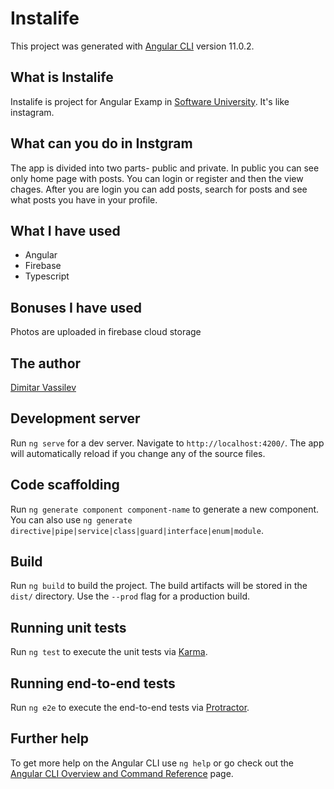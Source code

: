 # Instalife

This project was generated with [Angular CLI](https://github.com/angular/angular-cli) version 11.0.2.

## What is Instalife
Instalife is project for Angular Examp in [Software University](https://softuni.bg/). It's like instagram.

## What can you do in Instgram
The app is divided into two parts- public and private. In public you can see only home page with posts. You can login or register and then the view chages. After you are login you can add posts, search for posts and see what posts you have in your profile.

## What I have used
* Angular
* Firebase
* Typescript
## Bonuses I have used
Photos are uploaded in firebase cloud storage

## The author
[Dimitar Vassilev](https://github.com/dimlil)
## Development server

Run `ng serve` for a dev server. Navigate to `http://localhost:4200/`. The app will automatically reload if you change any of the source files.

## Code scaffolding

Run `ng generate component component-name` to generate a new component. You can also use `ng generate directive|pipe|service|class|guard|interface|enum|module`.

## Build

Run `ng build` to build the project. The build artifacts will be stored in the `dist/` directory. Use the `--prod` flag for a production build.

## Running unit tests

Run `ng test` to execute the unit tests via [Karma](https://karma-runner.github.io).

## Running end-to-end tests

Run `ng e2e` to execute the end-to-end tests via [Protractor](http://www.protractortest.org/).

## Further help

To get more help on the Angular CLI use `ng help` or go check out the [Angular CLI Overview and Command Reference](https://angular.io/cli) page.

